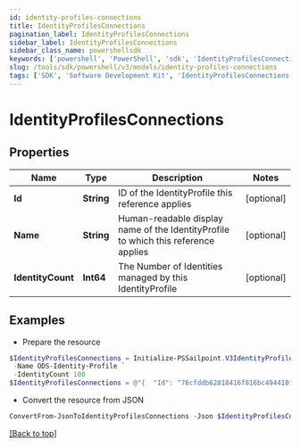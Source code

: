 ```yaml
---
id: identity-profiles-connections
title: IdentityProfilesConnections
pagination_label: IdentityProfilesConnections
sidebar_label: IdentityProfilesConnections
sidebar_class_name: powershellsdk
keywords: ['powershell', 'PowerShell', 'sdk', 'IdentityProfilesConnections', 'IdentityProfilesConnections'] 
slug: /tools/sdk/powershell/v3/models/identity-profiles-connections
tags: ['SDK', 'Software Development Kit', 'IdentityProfilesConnections', 'IdentityProfilesConnections']
---
```



# IdentityProfilesConnections

## Properties

Name | Type | Description | Notes
------------ | ------------- | ------------- | -------------
**Id** | **String** | ID of the IdentityProfile this reference applies | [optional] 
**Name** | **String** | Human-readable display name of the IdentityProfile to which this reference applies | [optional] 
**IdentityCount** | **Int64** | The Number of Identities managed by this IdentityProfile | [optional] 

## Examples

- Prepare the resource
```powershell
$IdentityProfilesConnections = Initialize-PSSailpoint.V3IdentityProfilesConnections  -Id 76cfddb62818416f816bc494410f46c4 `
 -Name ODS-Identity-Profile `
 -IdentityCount 100
$IdentityProfilesConnections = @"{  "Id": "76cfddb62818416f816bc494410f46c4", "Name": "ODS-Identity-Profile", "IdentityCount": "100" }"@
```

- Convert the resource from JSON
```powershell
ConvertFrom-JsonToIdentityProfilesConnections -Json $IdentityProfilesConnections
```


[[Back to top]](#) 

